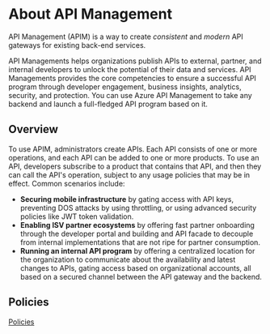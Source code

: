 # About API Management

API Management (APIM) is a way to create *consistent* and *modern* API gateways for existing back-end services.

API Managements helps organizations publish APIs to external, partner, and internal developers to unlock the potential of their data and services. API Managements provides the core competencies to ensure a successful API program through developer engagement, business insights, analytics, security, and protection. You can use Azure API Management to take any backend and launch a full-fledged API program based on it.

## Overview

To use APIM, administrators create APIs. Each API consists of one or more operations, and each API can be added to one or more products. To use an API, developers subscribe to a product that contains that API, and then they can call the API's operation, subject to any usage policies that may be in effect. Common scenarios include:

* **Securing mobile infrastructure** by gating access with API keys, preventing DOS attacks by using throttling, or using advanced security policies like JWT token validation.
*  **Enabling ISV partner ecosystems** by offering fast partner onboarding through the developer portal and building and API facade to decouple from internal implementations that are not ripe for partner consumption.
*  **Running an internal API program** by offering a centralized location for the organization to communicate about the availability and latest changes to APIs, gating access based on organizational accounts, all based on a secured channel between the API gateway and the backend.

## Policies

[Policies](./Policies.md)
